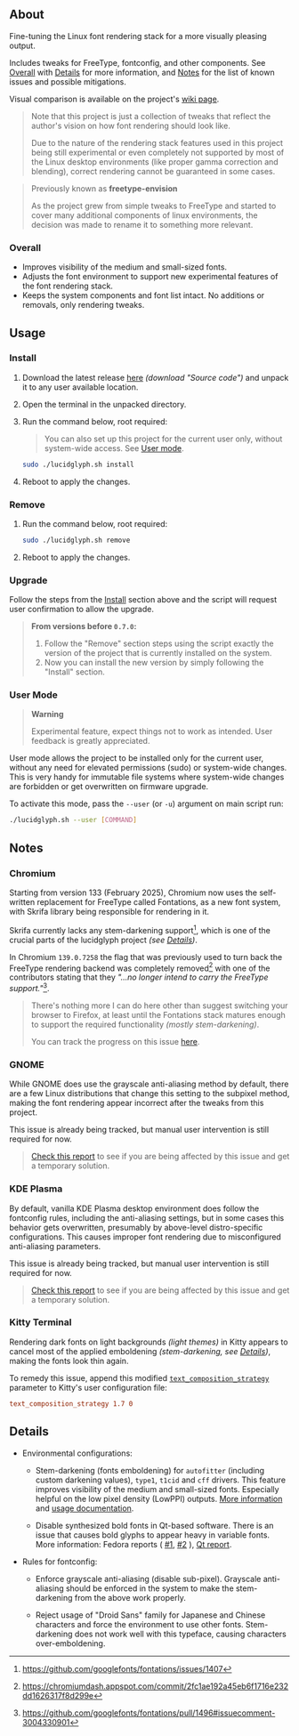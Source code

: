 ## About
Fine-tuning the Linux font rendering stack for a more visually pleasing output.

Includes tweaks for FreeType, fontconfig, and other components. See
[Overall](#overall) with [Details](#details) for more information, and
[Notes](#notes) for the list of known issues and possible mitigations.

Visual comparison is available on the project's
[wiki page](https://github.com/maximilionus/lucidglyph/wiki/Comparison).

> Note that this project is just a collection of tweaks that reflect the
> author's vision on how font rendering should look like.
>
> Due to the nature of the rendering stack features used in this project being
> still experimental or even completely not supported by most of the Linux
> desktop environments (like proper gamma correction and blending), correct
> rendering cannot be guaranteed in some cases.

> Previously known as **freetype-envision**
>
> As the project grew from simple tweaks to FreeType and started to cover many
> additional components of linux environments, the decision was made to rename
> it to something more relevant.

### Overall
- Improves visibility of the medium and small-sized fonts.
- Adjusts the font environment to support new experimental features of the font
  rendering stack.
- Keeps the system components and font list intact. No additions or removals,
  only rendering tweaks.


## Usage
### Install
1. Download the latest release
   [here](https://github.com/maximilionus/lucidglyph/releases/latest)
   *(download "Source code")* and unpack it to any user available location.
2. Open the terminal in the unpacked directory.
3. Run the command below, root required:
   > You can also set up this project for the current user only, without
   > system-wide access. See [User mode](#user-mode).

   ```sh
   sudo ./lucidglyph.sh install
   ```
4. Reboot to apply the changes.

### Remove
1. Run the command below, root required:
   ```sh
   sudo ./lucidglyph.sh remove
   ```
2. Reboot to apply the changes.

### Upgrade
Follow the steps from the [Install](#install) section above and the script will
request user confirmation to allow the upgrade.

> **From versions before `0.7.0`:**  
> 1. Follow the "Remove" section steps using the script exactly the version of
>    the project that is currently installed on the system.
> 2. Now you can install the new version by simply following the "Install"
>    section.

### User Mode
> **Warning**
>
> Experimental feature, expect things not to work as intended. User feedback is
> greatly appreciated.

User mode allows the project to be installed only for the current user, without
any need for elevated permissions (sudo) or system-wide changes. This is very
handy for immutable file systems where system-wide changes are forbidden or get
overwritten on firmware upgrade.

To activate this mode, pass the `--user` (or `-u`) argument on main script run:
```sh
./lucidglyph.sh --user [COMMAND]
```


## Notes
### Chromium
Starting from version 133 (February 2025), Chromium now uses the self-written
replacement for FreeType called Fontations, as a new font system, with Skrifa
library being responsible for rendering in it.

Skrifa currently lacks any stem-darkening support[^1], which is one of the
crucial parts of the lucidglyph project _(see [Details](#details))_.

In Chromium `139.0.7258` the flag that was previously used to turn back the
FreeType rendering backend was completely removed[^2] with one of the
contributors stating that they _"...no longer intend to carry the FreeType
support."_[^3].

> There's nothing more I can do here other than suggest switching your browser
> to Firefox, at least until the Fontations stack matures enough to support the
> required functionality _(mostly stem-darkening)_.
>
> You can track the progress on this issue
> [here](https://github.com/maximilionus/lucidglyph/issues/18).


### GNOME
While GNOME does use the grayscale anti-aliasing method by default, there are a
few Linux distributions that change this setting to the subpixel method, making
the font rendering appear incorrect after the tweaks from this project.

This issue is already being tracked, but manual user intervention is still
required for now.

> [Check this report](https://github.com/maximilionus/lucidglyph/issues/7) to
> see if you are being affected by this issue and get a temporary solution.


### KDE Plasma
By default, vanilla KDE Plasma desktop environment does follow the fontconfig
rules, including the anti-aliasing settings, but in some cases this behavior
gets overwritten, presumably by above-level distro-specific configurations.
This causes improper font rendering due to misconfigured anti-aliasing
parameters.

This issue is already being tracked, but manual user intervention is still
required for now.

> [Check this report](https://github.com/maximilionus/lucidglyph/issues/12) to
> see if you are being affected by this issue and get a temporary solution.


### Kitty Terminal
Rendering dark fonts on light backgrounds _(light themes)_ in Kitty appears to
cancel most of the applied emboldening _(stem-darkening, see
[Details](#details))_, making the fonts look thin again.

To remedy this issue, append this modified
[`text_composition_strategy`](https://sw.kovidgoyal.net/kitty/conf/#opt-kitty.text_composition_strategy)
parameter to Kitty's user configuration file:

```conf
text_composition_strategy 1.7 0
```


## Details
- Environmental configurations:
   - Stem-darkening (fonts emboldening) for `autofitter` (including custom
     darkening values), `type1`, `t1cid` and `cff` drivers. This feature
     improves visibility of the medium and small-sized fonts. Especially
     helpful on the low pixel density (LowPPI) outputs.
     [More information](https://freetype.org/freetype2/docs/hinting/text-rendering-general.html)
     and
     [usage documentation](https://freetype.org/freetype2/docs/reference/ft2-properties.html#no-stem-darkening).

   - Disable synthesized bold fonts in Qt-based software. There is an issue
     that causes bold glyphs to appear heavy in variable fonts. More
     information:
     Fedora reports (
     [#1](https://bugzilla.redhat.com/show_bug.cgi?id=2179854),
     [#2](https://pagure.io/fedora-kde/SIG/issue/461)
     ),
     [Qt report](https://bugreports.qt.io/browse/QTBUG-112136).

- Rules for fontconfig:
   - Enforce grayscale anti-aliasing (disable sub-pixel). Grayscale
     anti-aliasing should be enforced in the system to make the stem-darkening
     from the above work properly.

   - Reject usage of "Droid Sans" family for Japanese and Chinese characters
     and force the environment to use other fonts. Stem-darkening does not work
     well with this typeface, causing characters over-emboldening.


[^1]: https://github.com/googlefonts/fontations/issues/1407
[^2]: https://chromiumdash.appspot.com/commit/2fc1ae192a45eb6f1716e232dd1626317f8d299e
[^3]: https://github.com/googlefonts/fontations/pull/1496#issuecomment-3004330901
